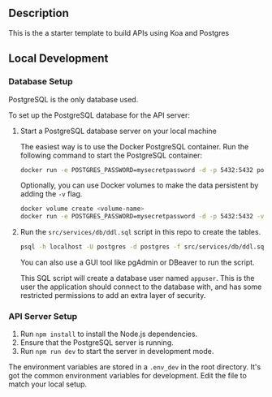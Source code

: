 ## Description

This is the a starter template to build APIs using Koa and Postgres

## Local Development

### Database Setup

PostgreSQL is the only database used.

To set up the PostgreSQL database for the API server:

1. Start a PostgreSQL database server on your local machine

   The easiest way is to use the Docker PostgreSQL container.
   Run the following command to start the PostgreSQL container:

   ```bash
   docker run -e POSTGRES_PASSWORD=mysecretpassword -d -p 5432:5432 postgres
   ```

   Optionally, you can use Docker volumes to make the data persistent by adding the `-v` flag.

   ```bash
   docker volume create <volume-name>
   docker run -e POSTGRES_PASSWORD=mysecretpassword -d -p 5432:5432 -v <volume-name>:/var/lib/postgresql/data postgres
   ```

1. Run the `src/services/db/ddl.sql` script in this repo to create the tables.

   ```bash
   psql -h localhost -U postgres -d postgres -f src/services/db/ddl.sql
   ```

   You can also use a GUI tool like pgAdmin or DBeaver to run the script.

   This SQL script will create a database user named `appuser`. This is the user
   the application should connect to the database with, and has some restricted
   permissions to add an extra layer of security.

### API Server Setup

1. Run `npm install` to install the Node.js dependencies.
1. Ensure that the PostgreSQL server is running.
1. Run `npm run dev` to start the server in development mode.

The environment variables are stored in a `.env_dev` in the root directory.
It's got the common environment variables for development.
Edit the file to match your local setup.

